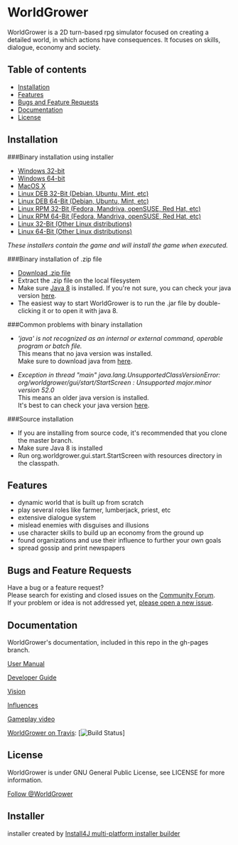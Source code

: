 # WorldGrower

WorldGrower is a 2D turn-based rpg simulator focused on creating a detailed world, in which actions have consequences.
It focuses on skills, dialogue, economy and society.

## Table of contents
- [Installation](#installation)
- [Features](#features)
- [Bugs and Feature Requests](#bugs-and-feature-requests)
- [Documentation](#documentation)
- [License](#license)

## Installation<a name="installation"></a>

###Binary installation using installer

*   [Windows 32-bit](https://github.com/WorldGrower/WorldGrower/releases/download/1.2.0/WorldGrower_windows_1_2_0_32bit.exe)
*   [Windows 64-bit](https://github.com/WorldGrower/WorldGrower/releases/download/1.2.0/WorldGrower_windows-x64_1_2_0.exe)
*   [MacOS X](https://github.com/WorldGrower/WorldGrower/releases/download/1.2.0/WorldGrower_macos_1_2_0.dmg)
*   [Linux DEB 32-Bit (Debian, Ubuntu, Mint, etc)](https://github.com/WorldGrower/WorldGrower/releases/download/1.2.0/WorldGrower_linux_1_2_0_32bit.deb)
*   [Linux DEB 64-Bit (Debian, Ubuntu, Mint, etc)](https://github.com/WorldGrower/WorldGrower/releases/download/1.2.0/WorldGrower_linux_1_2_0.deb)
*   [Linux RPM 32-Bit (Fedora, Mandriva, openSUSE, Red Hat, etc)](https://github.com/WorldGrower/WorldGrower/releases/download/1.2.0/WorldGrower_linux_1_2_0_32bit.rpm)
*   [Linux RPM 64-Bit (Fedora, Mandriva, openSUSE, Red Hat, etc)](https://github.com/WorldGrower/WorldGrower/releases/download/1.2.0/WorldGrower_linux_1_2_0.rpm)
*   [Linux 32-Bit (Other Linux distributions)](https://github.com/WorldGrower/WorldGrower/releases/download/1.2.0/WorldGrower_unix_1_2_0_32bit.sh)
*   [Linux 64-Bit (Other Linux distributions)](https://github.com/WorldGrower/WorldGrower/releases/download/1.2.0/WorldGrower_unix_1_2_0_64bit.sh)

*These installers contain the game and will install the game when executed.*

###Binary installation of .zip file

*   [Download .zip file](https://github.com/WorldGrower/WorldGrower/releases/download/1.2.0/worldgrower-1.2.0.zip)
*   Extract the .zip file on the local filesystem
*   Make sure [Java 8](http://www.oracle.com/technetwork/java/javase/downloads/jre8-downloads-2133155.html) is installed.
	If you're not sure, you can check your java version [here](https://www.java.com/verify).
*	The easiest way to start WorldGrower is to run the .jar file by double-clicking it or to open it with java 8.

###Common problems with binary installation

*	*'java' is not recognized as an internal or external command, operable program or batch file.*<br/> This means that no java version was installed.<br/> Make sure to download java from [here](http://www.oracle.com/technetwork/java/javase/downloads/jre8-downloads-2133155.html).

*	*Exception in thread "main" java.lang.UnsupportedClassVersionError: org/worldgrower/gui/start/StartScreen : Unsupported major.minor version 52.0*<br/> This means an older java version is installed.<br/> It's best to can check your java version [here](https://www.java.com/verify).

###Source installation

*   If you are installing from source code, it's recommended that you clone the master branch.
*   Make sure Java 8 is installed
*   Run org.worldgrower.gui.start.StartScreen with resources directory in the classpath.

## Features<a name="features"></a>
- dynamic world that is built up from scratch
- play several roles like farmer, lumberjack, priest, etc
- extensive dialogue system
- mislead enemies with disguises and illusions
- use character skills to build up an economy from the ground up 
- found organizations and use their influence to further your own goals
- spread gossip and print newspapers

## Bugs and Feature Requests<a name="bugs-and-feature-requests"></a>

Have a bug or a feature request?<br/>Please search for existing and closed issues
on the [Community
Forum](http://worldgrower.freeforums.org/index.php).<br/>If your
problem or idea is not addressed yet, [please open a new
issue](https://github.com/WorldGrower/WorldGrower/issues).


## Documentation<a name="documentation"></a>

WorldGrower's documentation, included in this repo in the gh-pages branch.

[User Manual](http://worldgrower.github.io/WorldGrower/UserManual.htm)

[Developer Guide](http://worldgrower.github.io/WorldGrower/DeveloperGuide.htm)

[Vision](http://worldgrower.github.io/WorldGrower/Vision.html)

[Influences](http://worldgrower.github.io/WorldGrower/Influences.html)

[Gameplay video](https://www.youtube.com/watch?v=pOd-cMtahvM&feature=youtu.be)

[WorldGrower on Travis](https://travis-ci.org/WorldGrower/WorldGrower): [![Build Status](https://travis-ci.org/WorldGrower/WorldGrower.svg?branch=master)]

## License<a name="license"></a>

WorldGrower is under GNU General Public License, see LICENSE for more information.

<a href="https://twitter.com/WorldGrower" class="twitter-follow-button" data-show-count="false">Follow @WorldGrower</a>
<script>!function(d,s,id){var js,fjs=d.getElementsByTagName(s)[0],p=/^http:/.test(d.location)?'http':'https';if(!d.getElementById(id)){js=d.createElement(s);js.id=id;js.src=p+'://platform.twitter.com/widgets.js';fjs.parentNode.insertBefore(js,fjs);}}(document, 'script', 'twitter-wjs');</script>

## Installer

installer created by [Install4J multi-platform installer builder](http://www.ej-technologies.com/products/install4j/overview.html)